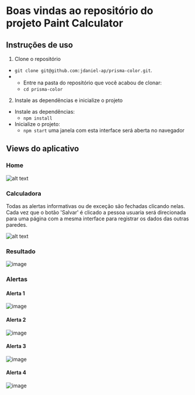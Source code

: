 # Boas vindas ao repositório do projeto Paint Calculator

## Instruções de uso

1. Clone o repositório
  * `git clone git@github.com:jdaniel-ap/prisma-color.git`.
  * * Entre na pasta do repositório que você acabou de clonar:
    * `cd prisma-color`


2. Instale as dependências e inicialize o projeto
  * Instale as dependências:
    * `npm install`
  * Inicialize o projeto:
    * `npm start` uma janela com esta interface será aberta no navegador

## Views do aplicativo

### Home 

![alt text](https://user-images.githubusercontent.com/74429277/139265375-43320ef1-9674-47d9-99b9-c6236d0f0d67.png)

### Calculadora
Todas as alertas informativas ou de exceção são fechadas clicando nelas. Cada vez que o botão 'Salvar' é clicado a pessoa usuaria será direcionada para uma página com a mesma interface para registrar os dados das outras paredes.

![alt text](https://user-images.githubusercontent.com/74429277/139267075-e3e9d701-9293-46e6-a0ab-de2ee404d6b8.png)

### Resultado

![image](https://user-images.githubusercontent.com/74429277/139267576-c835ad31-f66a-42a3-bf1a-199f0587feb1.png)

### Alertas

#### Alerta 1
![image](https://user-images.githubusercontent.com/74429277/139268241-50e64a36-29d2-4678-9129-d0087ac77768.png)

#### Alerta 2
![image](https://user-images.githubusercontent.com/74429277/139268783-47fcef35-4700-4c72-aa79-9763a14ea80f.png)

#### Alerta 3
![image](https://user-images.githubusercontent.com/74429277/139268380-bcd41b3e-872c-4e97-acdf-ba8fc63efd40.png)

#### Alerta 4
![image](https://user-images.githubusercontent.com/74429277/139268464-393e5634-ce7d-470d-8bd4-2536171f05f6.png)



